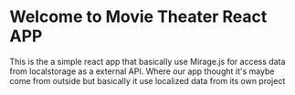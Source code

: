 # Welcome to Movie Theater React APP

This is the a simple react app that basically use Mirage.js for access data from localstorage as a external API. Where our app thought it's maybe come from outside but basically it use localized data from its own project